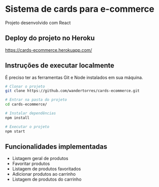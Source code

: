 # Sistema de cards para e-commerce

Projeto desenvolvido com React

## Deploy do projeto no Heroku

https://cards-ecommerce.herokuapp.com/

## Instruções de executar localmente
É preciso ter as ferramentas Git e Node instalados em sua máquina.

```bash
# Clonar o projeto
git clone https://github.com/wandertorres/cards-ecommerce.git
```

```bash
# Entrar na pasta do projeto
cd cards-ecommerce/
```

```bash
# Instalar dependências
npm install
```

```bash
# Executar o projeto
npm start
```

## Funcionalidades implementadas

 - Listagem geral de produtos
 - Favoritar produtos
 - Listagem de produtos favoritados
 - Adicionar produtos ao carrinho
 - Listagem de produtos do carrinho 
